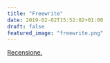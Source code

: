 ```yaml
---
title: "Freewrite"
date: 2019-02-02T15:52:02+01:00
draft: false
featured_image: "freewrite.png"
---
```


<a href="https://www.techonair.it/recensione-freewrite-astrohaus/" target="_blank" rel="nofollow" title="home">Recensione.</a>